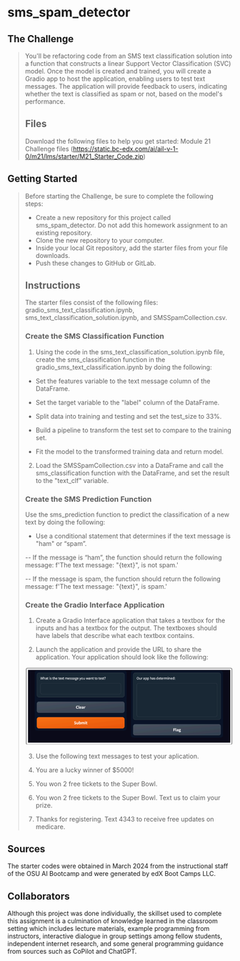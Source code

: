 # sms_spam_detector
## The Challenge
>You'll be refactoring code from an SMS text classification solution into a
>function that constructs a linear Support Vector Classification (SVC) model.
>Once the model is created and trained, you will create a Gradio app to host the
>application, enabling users to test text messages. The application will provide
>feedback to users, indicating whether the text is classified as spam or not,
>based on the model's performance.
>
>
>## Files
>Download the following files to help you get started: Module 21 Challenge files
>(https://static.bc-edx.com/ai/ail-v-1-0/m21/lms/starter/M21_Starter_Code.zip)
>
>
## Getting Started
>Before starting the Challenge, be sure to complete the following steps:
>-  Create a new repository for this project called sms_spam_detector.
>   Do not add this homework assignment to an existing repository.
>-  Clone the new repository to your computer.
>-  Inside your local Git repository, add the starter files from your file
>downloads.
>-  Push these changes to GitHub or GitLab.
>
>
>## Instructions
>The starter files consist of the following files: 
>gradio_sms_text_classification.ipynb, sms_text_classification_solution.ipynb,
>and SMSSpamCollection.csv.
>
>### Create the SMS Classification Function
>1. Using the code in the sms_text_classification_solution.ipynb file, create
>the sms_classification function in the gradio_sms_text_classification.ipynb
>by doing the following:
>
>-  Set the features variable to the text message column of the DataFrame.
>
>-  Set the target variable to the "label" column of the DataFrame.
>
>-  Split data into training and testing and set the test_size to 33%.
>
>-  Build a pipeline to transform the test set to compare to the training set.
>
>-  Fit the model to the transformed training data and return model.
>
>2. Load the SMSSpamCollection.csv into a DataFrame and call the
>sms_classification function with the DataFrame, and set the result to the
>"text_clf" variable.
>
>### Create the SMS Prediction Function
>Use the sms_prediction function to predict the classification of a new text by
>doing the following:
>
>-  Use a conditional statement that determines if the text message is "ham" or
>   “spam”.
>
>-- If the message is “ham”, the function should return the following message:
>   f'The text message: "{text}", is not spam.'
>
>-- If the message is spam, the function should return the following message:
>   f'The text message: "{text}", is spam.'
>
>
>### Create the Gradio Interface Application
>1. Create a Gradio Interface application that takes a textbox for the inputs
>and has a textbox for the output. The textboxes should have labels that
>describe what each textbox contains.
>
>2. Launch the application and provide the URL to share the application. Your
>application should look like the following:
>
>![mod-21-ref-image](https://github.com/RAC-Git-Hub/sms_spam_detector/blob/main/Resources/mod-21-ref-image.png)
>
>
>3. Use the following text messages to test your aplication.
>
>   1. You are a lucky winner of $5000!
>
>   2. You won 2 free tickets to the Super Bowl.
>
>   3. You won 2 free tickets to the Super Bowl. Text us to claim your prize.
>
>   4. Thanks for registering. Text 4343 to receive free updates on medicare.
>
>
## Sources
The starter codes were obtained in March 2024 from the instructional staff of
the OSU AI Bootcamp and were generated by edX Boot Camps LLC.
## Collaborators
Although this project was done individually, the skillset used to complete this 
assignment is a culmination of knowledge learned in the classroom setting which
includes lecture materials, example programming from instructors, interactive
dialogue in group settings among fellow students, independent internet research,
and some general programming guidance from sources such as CoPilot and ChatGPT. 